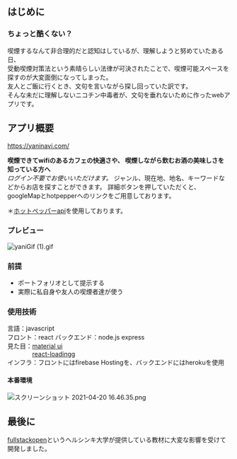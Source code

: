 ## はじめに
### ちょっと酷くない？
喫煙するなんて非合理的だと認知はしているが、理解しようと努めていたある日、  
受動喫煙対策法という素晴らしい法律が可決されたことで、喫煙可能スペースを探すのが大変面倒になってしまった。  
友人とご飯に行くとき、文句を言いながら探し回っていた訳です。  
そんな未だに理解しないニコチン中毒者が、文句を垂れないために作ったwebアプリです。

## アプリ概要

https://yaninavi.com/

__喫煙できてwifiのあるカフェの快適さや、
喫煙しながら飲むお酒の美味しさを知っている方へ__  
_ログイン不要でお使いいただけます。_
ジャンル、現在地、地名、キーワードなどからお店を探すことができます。
詳細ボタンを押していただくと、googleMapとhotpepperへのリンクをご用意しております。

＊[ホットペッパーapi](<https://webservice.recruit.co.jp/doc/hotpepper/reference.html>)を使用しております。
### プレビュー
![yaniGif (1).gif](https://qiita-image-store.s3.ap-northeast-1.amazonaws.com/0/510294/86b282d9-e7c5-274c-07f1-9352176fb451.gif)
### 前提
- ポートフォリオとして提示する
- 実際に私自身や友人の喫煙者達が使う

### 使用技術
言語：javascript  
フロント：react
バックエンド：node.js express  
見た目：[material ui](https://material-ui.com/)  
  &emsp;&emsp;&emsp;&emsp;[react-loadingg](https://github.com/Summer-andy/react-loading)  
インフラ：フロントにはfirebase Hostingを、バックエンドにはherokuを使用

#### 本番環境
![スクリーンショット 2021-04-20 16.46.35.png](https://qiita-image-store.s3.ap-northeast-1.amazonaws.com/0/510294/2901dd61-7517-c9e1-44d0-501bd079b8c4.png)

## 最後に
[fullstackopen](https://fullstackopen.com/en/)というヘルシンキ大学が提供している教材に大変な影響を受けて開発しました。  
